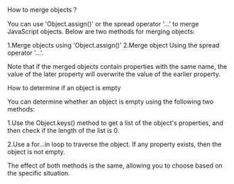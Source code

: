 How to merge objects？

You can use 'Object.assign()' or the spread operator '...' to merge JavaScript objects. Below are two methods for merging objects:

1.Merge objects using 'Object.assign()'
2.Merge object Using the spread operator '...'.

Note that if the merged objects contain properties with the same name, the value of the later property will overwrite the value of the earlier property.



How to determine if an object is empty

You can determine whether an object is empty using the following two methods:

1.Use the Object.keys() method to get a list of the object's properties, and then check if the length of the list is 0.

2.Use a for...in loop to traverse the object. If any property exists, then the object is not empty.

The effect of both methods is the same, allowing you to choose based on the specific situation.